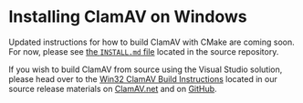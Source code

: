 # Installing ClamAV on Windows

Updated instructions for how to build ClamAV with CMake are coming soon. For now, please see [the `INSTALL.md` file](https://github.com/Cisco-Talos/clamav/blob/dev/0.104/INSTALL.md) located in the source repository.

If you wish to build ClamAV from source using the Visual Studio solution, please head over to the [Win32 ClamAV Build Instructions](https://github.com/Cisco-Talos/clamav/blob/dev/0.103/win32/README.md) located in our source release materials on [ClamAV.net](https://www.clamav.net/downloads) and on [GitHub](https://github.com/Cisco-Talos/clamav).
